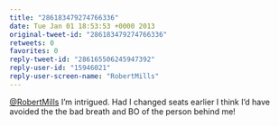 ```yaml
---
title: "286183479274766336"
date: Tue Jan 01 18:53:53 +0000 2013
original-tweet-id: "286183479274766336"
retweets: 0
favorites: 0
reply-tweet-id: "286165506245947392"
reply-user-id: "15946021"
reply-user-screen-name: "RobertMills"
---
```

<a href="https://twitter.com/RobertMills">@RobertMills</a> I’m intrigued. Had I changed seats earlier I think I’d have avoided the the bad breath and BO of the person behind me!
